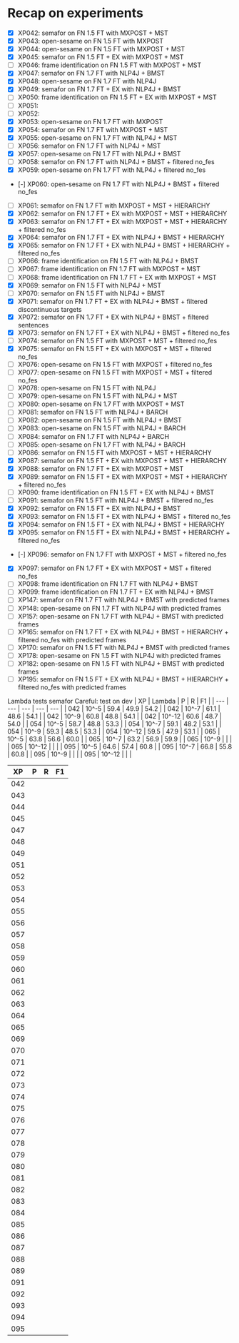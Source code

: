 # Recap on experiments

- [x] XP042: semafor on FN 1.5 FT with MXPOST + MST
- [x] XP043: open-sesame on FN 1.5 FT with MXPOST
- [x] XP044: open-sesame on FN 1.5 FT with MXPOST + MST
- [x] XP045: semafor on FN 1.5 FT + EX with MXPOST + MST
- [ ] XP046: frame identification on FN 1.5 FT with MXPOST + MST
- [x] XP047: semafor on FN 1.7 FT with NLP4J + BMST
- [x] XP048: open-sesame on FN 1.7 FT with NLP4J
- [x] XP049: semafor on FN 1.7 FT + EX with NLP4J + BMST
- [ ] XP050: frame identification on FN 1.5 FT + EX with MXPOST + MST
- [ ] XP051:
- [ ] XP052:
- [x] XP053: open-sesame on FN 1.7 FT with MXPOST
- [x] XP054: semafor on FN 1.7 FT with MXPOST + MST
- [x] XP055: open-sesame on FN 1.7 FT with NLP4J + MST
- [ ] XP056: semafor on FN 1.7 FT with NLP4J + MST
- [x] XP057: open-sesame on FN 1.7 FT with NLP4J + BMST
- [ ] XP058: semafor on FN 1.7 FT with NLP4J + BMST + filtered no_fes
- [x] XP059: open-sesame on FN 1.7 FT with NLP4J + filtered no_fes
- [-] XP060: open-sesame on FN 1.7 FT with NLP4J + BMST + filtered no_fes
- [ ] XP061: semafor on FN 1.7 FT with MXPOST + MST + HIERARCHY
- [x] XP062: semafor on FN 1.7 FT + EX with MXPOST + MST + HIERARCHY
- [x] XP063: semafor on FN 1.7 FT + EX with MXPOST + MST + HIERARCHY + filtered no_fes
- [x] XP064: semafor on FN 1.7 FT + EX with NLP4J + BMST + HIERARCHY
- [x] XP065: semafor on FN 1.7 FT + EX with NLP4J + BMST + HIERARCHY + filtered no_fes
- [ ] XP066: frame identification on FN 1.5 FT with NLP4J + BMST
- [ ] XP067: frame identification on FN 1.7 FT with MXPOST + MST
- [ ] XP068: frame identification on FN 1.7 FT + EX with MXPOST + MST
- [x] XP069: semafor on FN 1.5 FT with NLP4J + MST
- [ ] XP070: semafor on FN 1.5 FT with NLP4J + BMST
- [x] XP071: semafor on FN 1.7 FT + EX with NLP4J + BMST + filtered discontinuous targets
- [x] XP072: semafor on FN 1.7 FT + EX with NLP4J + BMST + filtered sentences
- [x] XP073: semafor on FN 1.7 FT + EX with NLP4J + BMST + filtered no_fes
- [ ] XP074: semafor on FN 1.5 FT with MXPOST + MST + filtered no_fes
- [x] XP075: semafor on FN 1.5 FT + EX with MXPOST + MST + filtered no_fes
- [ ] XP076: open-sesame on FN 1.5 FT with MXPOST + filtered no_fes
- [ ] XP077: open-sesame on FN 1.5 FT with MXPOST + MST + filtered no_fes
- [ ] XP078: open-sesame on FN 1.5 FT with NLP4J
- [ ] XP079: open-sesame on FN 1.5 FT with NLP4J + MST
- [ ] XP080: open-sesame on FN 1.7 FT with MXPOST + MST
- [ ] XP081: semafor on FN 1.5 FT with NLP4J + BARCH
- [ ] XP082: open-sesame on FN 1.5 FT with NLP4J + BMST
- [ ] XP083: open-sesame on FN 1.5 FT with NLP4J + BARCH
- [ ] XP084: semafor on FN 1.7 FT with NLP4J + BARCH
- [ ] XP085: open-sesame on FN 1.7 FT with NLP4J + BARCH
- [ ] XP086: semafor on FN 1.5 FT with MXPOST + MST + HIERARCHY
- [x] XP087: semafor on FN 1.5 FT + EX with MXPOST + MST + HIERARCHY
- [x] XP088: semafor on FN 1.7 FT + EX with MXPOST + MST
- [x] XP089: semafor on FN 1.5 FT + EX with MXPOST + MST + HIERARCHY + filtered no_fes
- [ ] XP090: frame identification on FN 1.5 FT + EX with NLP4J + BMST
- [ ] XP091: semafor on FN 1.5 FT with NLP4J + BMST + filtered no_fes
- [x] XP092: semafor on FN 1.5 FT + EX with NLP4J + BMST
- [x] XP093: semafor on FN 1.5 FT + EX with NLP4J + BMST + filtered no_fes
- [x] XP094: semafor on FN 1.5 FT + EX with NLP4J + BMST + HIERARCHY
- [x] XP095: semafor on FN 1.5 FT + EX with NLP4J + BMST + HIERARCHY + filtered no_fes
- [-] XP096: semafor on FN 1.7 FT with MXPOST + MST + filtered no_fes
- [x] XP097: semafor on FN 1.7 FT + EX with MXPOST + MST + filtered no_fes
- [ ] XP098: frame identification on FN 1.7 FT with NLP4J + BMST
- [ ] XP099: frame identification on FN 1.7 FT + EX with NLP4J + BMST
- [ ] XP147: semafor on FN 1.7 FT with NLP4J + BMST with predicted frames
- [ ] XP148: open-sesame on FN 1.7 FT with NLP4J with predicted frames
- [ ] XP157: open-sesame on FN 1.7 FT with NLP4J + BMST with predicted frames
- [ ] XP165: semafor on FN 1.7 FT + EX with NLP4J + BMST + HIERARCHY + filtered no_fes with predicted frames
- [ ] XP170: semafor on FN 1.5 FT with NLP4J + BMST with predicted frames
- [ ] XP178: open-sesame on FN 1.5 FT with NLP4J with predicted frames
- [ ] XP182: open-sesame on FN 1.5 FT with NLP4J + BMST with predicted frames
- [ ] XP195: semafor on FN 1.5 FT + EX with NLP4J + BMST + HIERARCHY + filtered no_fes with predicted frames

Lambda tests semafor
Careful: test on dev
| XP | Lambda | P | R | F1 |
| --- | --- | --- | --- | --- |
| 042 | 10^-5 | 59.4 | 49.9 | 54.2 |
| 042 | 10^-7 | 61.1 | 48.6 | 54.1 |
| 042 | 10^-9 | 60.8 | 48.8 | 54.1 |
| 042 | 10^-12 | 60.6 | 48.7 | 54.0 |
| 054 | 10^-5 | 58.7 | 48.8 | 53.3 |
| 054 | 10^-7 | 59.1 | 48.2 | 53.1 |
| 054 | 10^-9 | 59.3 | 48.5 | 53.3 |
| 054 | 10^-12 | 59.5 | 47.9 | 53.1 |
| 065 | 10^-5 | 63.8 | 56.6 | 60.0 |
| 065 | 10^-7 | 63.2 | 56.9 | 59.9 |
| 065 | 10^-9 |  |  |
| 065 | 10^-12 |  |  |
| 095 | 10^-5 | 64.6 | 57.4 | 60.8 |
| 095 | 10^-7 | 66.8 | 55.8 | 60.8 |
| 095 | 10^-9 |  |  |
| 095 | 10^-12 |  |  |

| XP | P | R | F1 |
| --- | --- | --- | --- |
| 042 |  |  |  |
| 043 |  |  |  |
| 044 |  |  |  |
| 045 |  |  |  |
| 047 |  |  |  |
| 048 |  |  |  |
| 049 |  |  |  |
| 051 |  |  |  |
| 052 |  |  |  |
| 053 |  |  |  |
| 054 |  |  |  |
| 055 |  |  |  |
| 056 |  |  |  |
| 057 |  |  |  |
| 058 |  |  |  |
| 059 |  |  |  |
| 060 |  |  |  |
| 061 |  |  |  |
| 062 |  |  |  |
| 063 |  |  |  |
| 064 |  |  |  |
| 065 |  |  |  |
| 069 |  |  |  |
| 070 |  |  |  |
| 071 |  |  |  |
| 072 |  |  |  |
| 073 |  |  |  |
| 074 |  |  |  |
| 075 |  |  |  |
| 076 |  |  |  |
| 077 |  |  |  |
| 078 |  |  |  |
| 079 |  |  |  |
| 080 |  |  |  |
| 081 |  |  |  |
| 082 |  |  |  |
| 083 |  |  |  |
| 084 |  |  |  |
| 085 |  |  |  |
| 086 |  |  |  |
| 087 |  |  |  |
| 088 |  |  |  |
| 089 |  |  |  |
| 091 |  |  |  |
| 092 |  |  |  |
| 093 |  |  |  |
| 094 |  |  |  |
| 095 |  |  |  |
